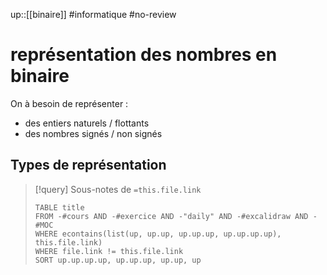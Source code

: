 up::[[binaire]]
#informatique #no-review 
# représentation des nombres en binaire

On à besoin de représenter :
 - des entiers naturels / flottants
 - des nombres signés / non signés

## Types de représentation
> [!query] Sous-notes de `=this.file.link`
> ```dataview
> TABLE title
> FROM -#cours AND -#exercice AND -"daily" AND -#excalidraw AND -#MOC
> WHERE econtains(list(up, up.up, up.up.up, up.up.up.up), this.file.link)
> WHERE file.link != this.file.link
> SORT up.up.up.up, up.up.up, up.up, up
> ```
